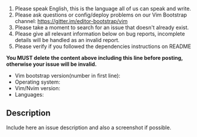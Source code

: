 1. Please speak English, this is the language all of us can speak and write.
2. Please ask questions or config/deploy problems on our Vim Bootstrap channel: https://gitter.im/editor-bootstrap/vim
3. Please take a moment to search for an issue that doesn't already exist.
4. Please give all relevant information below on bug reports, incomplete details will be handled as an invalid report.
5. Please verify if you followed the dependencies instructions on README

**You MUST delete the content above including this line before posting, otherwise your issue will be invalid.**

- Vim bootstrap version(number in first line):
- Operating system:
- Vim/Nvim version:
- Languages:

## Description

Include here an issue description and also a screenshot if possible.
